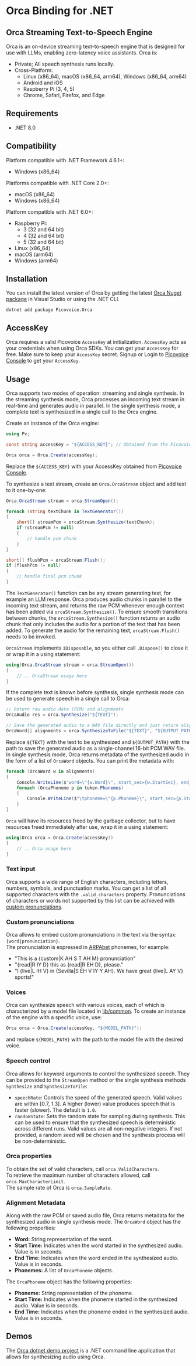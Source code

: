 # Orca Binding for .NET

## Orca Streaming Text-to-Speech Engine

Orca is an on-device streaming text-to-speech engine that is designed for use with LLMs, enabling zero-latency
voice assistants. Orca is:

- Private; All speech synthesis runs locally.
- Cross-Platform:
    - Linux (x86_64), macOS (x86_64, arm64), Windows (x86_64, arm64)
    - Android and iOS
    - Raspberry Pi (3, 4, 5)
    - Chrome, Safari, Firefox, and Edge

## Requirements

- .NET 8.0

## Compatibility

Platform compatible with .NET Framework 4.6.1+:

- Windows (x86_64)

Platforms compatible with .NET Core 2.0+:

- macOS (x86_64)
- Windows (x86_64)

Platform compatible with .NET 6.0+:

- Raspberry Pi:
  - 3 (32 and 64 bit)
  - 4 (32 and 64 bit)
  - 5 (32 and 64 bit)
- Linux (x86_64)
- macOS (arm64)
- Windows (arm64)

## Installation

You can install the latest version of Orca by getting the latest [Orca Nuget package](https://www.nuget.org/packages/Picovoice.Orca/)
in Visual Studio or using the .NET CLI.

```console
dotnet add package Picovoice.Orca
```

## AccessKey

Orca requires a valid Picovoice `AccessKey` at initialization. `AccessKey` acts as your credentials when using Orca
SDKs. You can get your `AccessKey` for free. Make sure to keep your `AccessKey` secret.
Signup or Login to [Picovoice Console](https://console.picovoice.ai/) to get your `AccessKey`.

## Usage

Orca supports two modes of operation: streaming and single synthesis.
In the streaming synthesis mode, Orca processes an incoming text stream in real-time and generates audio in parallel.
In the single synthesis mode, a complete text is synthesized in a single call to the Orca engine.

Create an instance of the Orca engine:

```csharp
using Pv;

const string accessKey = "${ACCESS_KEY}"; // Obtained from the Picovoice Console (https://console.picovoice.ai/)

Orca orca = Orca.Create(accessKey);
```

Replace the `${ACCESS_KEY}` with your AccessKey obtained from [Picovoice Console](https://console.picovoice.ai/).

To synthesize a text stream, create an `Orca.OrcaStream` object and add text to it one-by-one:

```csharp
Orca.OrcaStream stream = orca.StreamOpen();

foreach (string textChunk in TextGenerator())
{
    short[] streamPcm = orcaStream.Synthesize(textChunk);
    if (streamPcm != null)
    {
        // handle pcm chunk
    }
}

short[] flushPcm = orcaStream.Flush();
if (flushPcm != null)
{
    // handle final pcm chunk
}
```

The `TextGenerator()` function can be any stream generating text, for example an LLM response.
Orca produces audio chunks in parallel to the incoming text stream, and returns the raw PCM whenever enough context has
been added via `orcaStream.Synthesize()`.
To ensure smooth transitions between chunks, the `orcaStream.Synthesize()` function returns an audio chunk that only
includes the audio for a portion of the text that has been added.
To generate the audio for the remaining text, `orcaStream.Flush()` needs to be invoked.

`OrcaStream` implements `IDisposable`, so you either call `.Dispose()` to close it or wrap it in a using statement:

```csharp
using(Orca.OrcaStream stream = orca.StreamOpen())
{
    // .. OrcaStream usage here
}
```

If the complete text is known before synthesis, single synthesis mode can be used to generate speech in a single call to
Orca:

```csharp
// Return raw audio data (PCM) and alignments
OrcaAudio res = orca.Synthesize("${TEXT}");

// Save the generated audio to a WAV file directly and just return alignments
OrcaWord[] alignments = orca.SynthesizeToFile("${TEXT}", "${OUTPUT_PATH}");
```

Replace `${TEXT}` with the text to be synthesized and `${OUTPUT_PATH}` with the path to save the generated audio as a
single-channel 16-bit PCM WAV file.
In single synthesis mode, Orca returns metadata of the synthesized audio in the form of a list of `OrcaWord`
objects.
You can print the metadata with:

```csharp
foreach (OrcaWord w in alignments)
{
    Console.WriteLine($"word=\"{w.Word}\", start_sec={w.StartSec}, end_sec={w.EndSec}");
    foreach (OrcaPhoneme p in token.Phonemes)
    {
        Console.WriteLine($"\tphoneme=\"{p.Phoneme}\", start_sec={p.StartSec}, end_sec={p.EndSec}");
    }
}
```

`Orca` will have its resources freed by the garbage collector, but to have resources freed immediately after use,
wrap it in a using statement:

```csharp
using(Orca orca = Orca.Create(accessKey))
{
    // .. Orca usage here
}
```

### Text input

Orca supports a wide range of English characters, including letters, numbers, symbols, and punctuation marks.
You can get a list of all supported characters with the `.valid_characters` property.
Pronunciations of characters or words not supported by this list can be achieved with
[custom pronunciations](#custom-pronunciations).

### Custom pronunciations

Orca allows to embed custom pronunciations in the text via the syntax: `{word|pronunciation}`.\
The pronunciation is expressed in [ARPAbet](https://en.wikipedia.org/wiki/ARPABET) phonemes, for example:

- "This is a {custom|K AH S T AH M} pronunciation"
- "{read|R IY D} this as {read|R EH D}, please."
- "I {live|L IH V} in {Sevilla|S EH V IY Y AH}. We have great {live|L AY V} sports!"

### Voices

Orca can synthesize speech with various voices, each of which is characterized by a model file located
in [lib/common](https://github.com/Picovoice/orca/tree/main/lib/common).
To create an instance of the engine with a specific voice, use:

```csharp
Orca orca = Orca.Create(accessKey, "${MODEL_PATH}");
```

and replace `${MODEL_PATH}` with the path to the model file with the desired voice.

### Speech control

Orca allows for keyword arguments to control the synthesized speech. They can be provided to the `StreamOpen`
method or the single synthesis methods `Synthesize` and `SynthesizeToFile`:

- `speechRate`: Controls the speed of the generated speech. Valid values are within [0.7, 1.3]. A higher (lower) value
  produces speech that is faster (slower). The default is `1.0`.
- `randomState`: Sets the random state for sampling during synthesis. This can be used to ensure that the synthesized
  speech is deterministic across different runs. Valid values are all non-negative integers. If not provided, a random
  seed will be chosen and the synthesis process will be non-deterministic.

### Orca properties

To obtain the set of valid characters, call `orca.ValidCharacters`.\
To retrieve the maximum number of characters allowed, call `orca.MaxCharacterLimit`.\
The sample rate of Orca is `orca.SampleRate`.

### Alignment Metadata

Along with the raw PCM or saved audio file, Orca returns metadata for the synthesized audio in single synthesis mode.
The `OrcaWord` object has the following properties:

- **Word:** String representation of the word.
- **Start Time:** Indicates when the word started in the synthesized audio. Value is in seconds.
- **End Time:** Indicates when the word ended in the synthesized audio. Value is in seconds.
- **Phonemes:** A list of `OrcaPhoneme` objects.

The `OrcaPhoneme` object has the following properties:

- **Phoneme:** String representation of the phoneme.
- **Start Time:** Indicates when the phoneme started in the synthesized audio. Value is in seconds.
- **End Time:** Indicates when the phoneme ended in the synthesized audio. Value is in seconds.

## Demos

The [Orca dotnet demo project](https://github.com/Picovoice/orca/tree/main/demo/dotnet) is a .NET command line application that allows for synthesizing audio using Orca.
